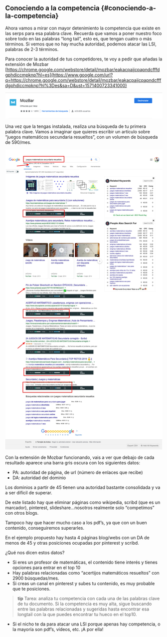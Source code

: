 ## Conociendo a la competencia {#conociendo-a-la-competencia}

Ahora vamos a mirar con mayor detenimiento la competencia que existe en las serps para esa palabra clave. Recuerda que vamos a poner nuestro foco sobre todo en las palabras “long tail”, esto es, que tengan cuatro o más términos. Si vemos que no hay mucha autoridad, podemos atacar las LSI, palabras de 2-3 términos.

Para conocer la autoridad de tus competidores, te voy a pedir que añadas la extensión de Mozbar  [https://chrome.google.com/webstore/detail/mozbar/eakacpaijcpapndcfffdgphdiccmpknp?hl=es](https://www.google.com/url?q=https://chrome.google.com/webstore/detail/mozbar/eakacpaijcpapndcfffdgphdiccmpknp?hl%3Des&sa=D&ust=1571400723341000)

![](/img/image12.png)

Una vez que la tengas instalada, realiza una búsqueda de tu primera palabra clave. Vamos a imaginar que quieres escribir un artículo sobre “juegos matemáticos secundaria resueltos”, con un volumen de búsqueda de 590/mes.

![](/img/image13.png)

Con la extensión de Mozbar funcionando, vais a ver que debajo de cada resultado aparece una barra gris oscura con los siguientes datos:

* PA: autoridad de página, de url (número de enlaces que recibe)
* DA: autoridad del dominio

Los dominios a partir de 45 tienen una autoridad bastante consolidada y va a ser difícil de superar.

De este listado hay que eliminar páginas como wikipedia, scribd (que es un marcador), pinterest, slideshare...nosotros realmente solo “competimos” con otros blogs.

Tampoco hay que hacer mucho caso a los pdf’s, ya que con un buen contenido, conseguiremos superarles.

En el ejemplo propuesto hay hasta 4 páginas blog/webs con un DA de menos de 45 y otras posiciones ocupadas por pinterest y scribd.

¿Qué nos dicen estos datos?

* Si eres un profesor de matemáticas, el contenido tiene interés y tienes opciones para entrar en el top 10
* Hay palabras relacionadas como “acertijos matemáticos resueltos” con 2900 búsquedas/mes.
* Si creas un canal en pinterest y subes tu contenido, es muy probable que te posiciones.

>**tip**
>Tarea: analiza tu competencia con cada una de las palabras clave de tu documento. Si la competencia es muy alta, sigue buscando entre las palabras relacionadas y sugeridas hasta encontrar esa longtail con la que puedes encontrar tu hueco en el top10\.

* Si el nicho te da para atacar una LSI porque apenas hay competencia, o la mayoría son pdf’s, vídeos, etc. ¡A por ella!
